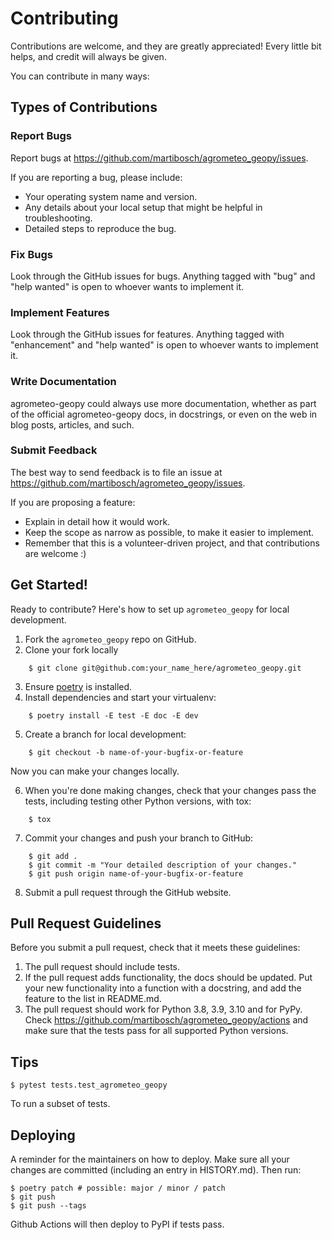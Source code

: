 # Contributing

Contributions are welcome, and they are greatly appreciated! Every little bit
helps, and credit will always be given.

You can contribute in many ways:

## Types of Contributions

### Report Bugs

Report bugs at https://github.com/martibosch/agrometeo_geopy/issues.

If you are reporting a bug, please include:

- Your operating system name and version.
- Any details about your local setup that might be helpful in troubleshooting.
- Detailed steps to reproduce the bug.

### Fix Bugs

Look through the GitHub issues for bugs. Anything tagged with "bug" and "help
wanted" is open to whoever wants to implement it.

### Implement Features

Look through the GitHub issues for features. Anything tagged with "enhancement"
and "help wanted" is open to whoever wants to implement it.

### Write Documentation

agrometeo-geopy could always use more documentation, whether as part of the
official agrometeo-geopy docs, in docstrings, or even on the web in blog posts,
articles, and such.

### Submit Feedback

The best way to send feedback is to file an issue at https://github.com/martibosch/agrometeo_geopy/issues.

If you are proposing a feature:

- Explain in detail how it would work.
- Keep the scope as narrow as possible, to make it easier to implement.
- Remember that this is a volunteer-driven project, and that contributions
  are welcome :)

## Get Started!

Ready to contribute? Here's how to set up `agrometeo_geopy` for local development.

1. Fork the `agrometeo_geopy` repo on GitHub.
1. Clone your fork locally

```
    $ git clone git@github.com:your_name_here/agrometeo_geopy.git
```

3. Ensure [poetry](https://python-poetry.org/docs/) is installed.
1. Install dependencies and start your virtualenv:

```
    $ poetry install -E test -E doc -E dev
```

5. Create a branch for local development:

```
    $ git checkout -b name-of-your-bugfix-or-feature
```

Now you can make your changes locally.

6. When you're done making changes, check that your changes pass the
   tests, including testing other Python versions, with tox:

```
    $ tox
```

7. Commit your changes and push your branch to GitHub:

```
    $ git add .
    $ git commit -m "Your detailed description of your changes."
    $ git push origin name-of-your-bugfix-or-feature
```

8. Submit a pull request through the GitHub website.

## Pull Request Guidelines

Before you submit a pull request, check that it meets these guidelines:

1. The pull request should include tests.
1. If the pull request adds functionality, the docs should be updated. Put
   your new functionality into a function with a docstring, and add the
   feature to the list in README.md.
1. The pull request should work for Python 3.8, 3.9, 3.10 and for PyPy. Check
   https://github.com/martibosch/agrometeo_geopy/actions
   and make sure that the tests pass for all supported Python versions.

## Tips

```
$ pytest tests.test_agrometeo_geopy
```

To run a subset of tests.

## Deploying

A reminder for the maintainers on how to deploy.
Make sure all your changes are committed (including an entry in HISTORY.md).
Then run:

```
$ poetry patch # possible: major / minor / patch
$ git push
$ git push --tags

```

Github Actions will then deploy to PyPI if tests pass.
